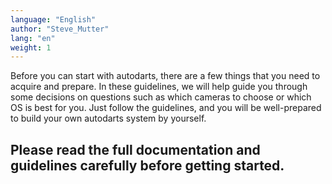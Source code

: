 ```yaml
---
language: "English"
author: "Steve_Mutter"
lang: "en"
weight: 1
---
```


Before you can start with autodarts, there are a few things that you need to acquire and prepare. In these guidelines, we will help guide you through some decisions on questions such as which cameras to choose or which OS is best for you. Just follow the guidelines, and you will be well-prepared to build your own autodarts system by yourself.

[comment]: < > "spelling + wording"

## Please read the full documentation and guidelines carefully before getting started.
